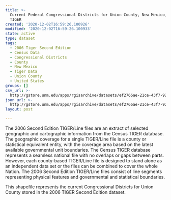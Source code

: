```yaml
---
title: >-
  Current Federal Congressional Districts for Union County, New Mexico, 2006se
  TIGER
created: '2020-12-02T16:59:26.100926'
modified: '2020-12-02T16:59:26.100933'
state: active
type: dataset
tags:
  - 2006 Tiger Second Edition
  - Census Data
  - Congressional Districts
  - County
  - New Mexico
  - Tiger Data
  - Union County
  - United States
groups: []
csv_url: >-
  http://gstore.unm.edu/apps/rgisarchive/datasets/ef2766ae-21ce-43f7-928f-d58dfb284a85/tgr2006se_unio_cdcu.derived.csv
json_url: >-
  http://gstore.unm.edu/apps/rgisarchive/datasets/ef2766ae-21ce-43f7-928f-d58dfb284a85/tgr2006se_unio_cdcu.derived.json
layout: post

---
```

The 2006 Second Edition TIGER/Line files are an extract of selected geographic and cartographic information from the Census TIGER database.  The geographic coverage for a single TIGER/Line file is a county or statistical equivalent entity, with the coverage area based on the latest available governmental unit boundaries. The Census TIGER database represents a seamless national file with no overlaps or gaps between parts.  However, each county-based TIGER/Line file is designed to stand alone as an independent data set or the files can be combined to cover the whole Nation.  The 2006 Second Edition  TIGER/Line files consist of line segments representing physical features and governmental and statistical boundaries.  

This shapefile represents the current Congressional Districts for Union County stored in the 2006 TIGER Second Edition dataset.
